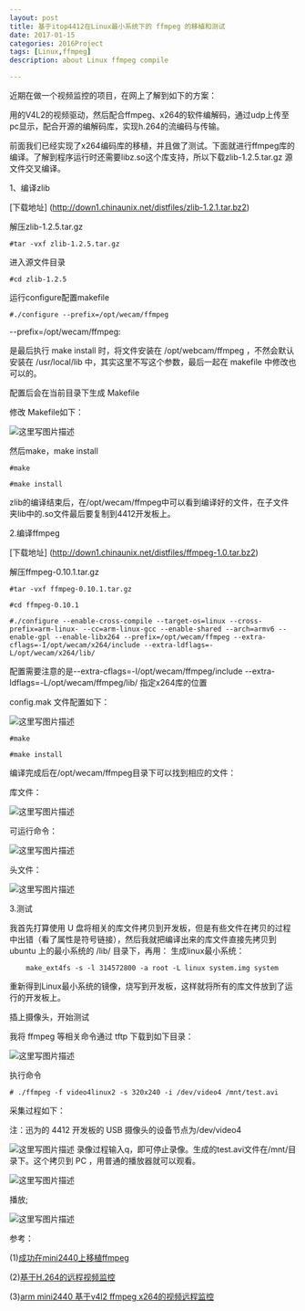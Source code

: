 ```yaml
---
layout: post
title: 基于itop4412在Linux最小系统下的 ffmpeg 的移植和测试
date: 2017-01-15
categories: 2016Project
tags: [Linux,ffmpeg]
description: about Linux ffmpeg compile

---
```


近期在做一个视频监控的项目，在网上了解到如下的方案：

用的V4L2的视频驱动，然后配合ffmpeg、x264的软件编解码，通过udp上传至pc显示，配合开源的编解码库，实现h.264的流编码与传输。

前面我们已经实现了x264编码库的移植，并且做了测试。下面就进行ffmpeg库的编译。了解到程序运行时还需要libz.so这个库支持，所以下载zlib-1.2.5.tar.gz 源文件交叉编译。

1、编译zlib

[下载地址] (http://down1.chinaunix.net/distfiles/zlib-1.2.1.tar.bz2)

解压zlib-1.2.5.tar.gz

	#tar -vxf zlib-1.2.5.tar.gz

进入源文件目录

	#cd zlib-1.2.5

运行configure配置makefile

	#./configure --prefix=/opt/wecam/ffmpeg

--prefix=/opt/wecam/ffmpeg:

是最后执行 make install 时，将文件安装在 /opt/webcam/ffmpeg ，不然会默认安装在 /usr/local/lib 中，其实这里不写这个参数，最后一起在              makefile 中修改也可以的。

配置后会在当前目录下生成 Makefile

修改 Makefile如下：

![这里写图片描述](http://img.blog.csdn.net/20170115094931479?watermark/2/text/aHR0cDovL2Jsb2cuY3Nkbi5uZXQvd3d0MTg4MTE3MDc5NzE=/font/5a6L5L2T/fontsize/400/fill/I0JBQkFCMA==/dissolve/70/gravity/SouthEast)

然后make，make install

	#make
	
	#make install

zlib的编译结束后，在/opt/wecam/ffmpeg中可以看到编译好的文件，在子文件夹lib中的.so文件最后要复制到4412开发板上。

2.编译ffmpeg

[下载地址] (http://down1.chinaunix.net/distfiles/ffmpeg-1.0.tar.bz2)

解压ffmpeg-0.10.1.tar.gz

	#tar -vxf ffmpeg-0.10.1.tar.gz
	
	#cd ffmpeg-0.10.1
	
	#./configure --enable-cross-compile --target-os=linux --cross-prefix=arm-linux- --cc=arm-linux-gcc --enable-shared --arch=armv6 --enable-gpl --enable-libx264 --prefix=/opt/wecam/ffmpeg --extra-cflags=-I/opt/wecam/x264/include --extra-ldflags=-L/opt/wecam/x264/lib/

配置需要注意的是--extra-cflags=-I/opt/wecam/ffmpeg/include --extra-ldflags=-L/opt/wecam/ffmpeg/lib/ 指定x264库的位置

config.mak 文件配置如下：

![这里写图片描述](http://img.blog.csdn.net/20170115095918929?watermark/2/text/aHR0cDovL2Jsb2cuY3Nkbi5uZXQvd3d0MTg4MTE3MDc5NzE=/font/5a6L5L2T/fontsize/400/fill/I0JBQkFCMA==/dissolve/70/gravity/SouthEast)

	#make
	
	#make install

编译完成后在/opt/wecam/ffmpeg目录下可以找到相应的文件：

库文件：

![这里写图片描述](http://img.blog.csdn.net/20170115100130933?watermark/2/text/aHR0cDovL2Jsb2cuY3Nkbi5uZXQvd3d0MTg4MTE3MDc5NzE=/font/5a6L5L2T/fontsize/400/fill/I0JBQkFCMA==/dissolve/70/gravity/SouthEast)

可运行命令：

![这里写图片描述](http://img.blog.csdn.net/20170115100226528?watermark/2/text/aHR0cDovL2Jsb2cuY3Nkbi5uZXQvd3d0MTg4MTE3MDc5NzE=/font/5a6L5L2T/fontsize/400/fill/I0JBQkFCMA==/dissolve/70/gravity/SouthEast)

头文件：

![这里写图片描述](http://img.blog.csdn.net/20170115100316107?watermark/2/text/aHR0cDovL2Jsb2cuY3Nkbi5uZXQvd3d0MTg4MTE3MDc5NzE=/font/5a6L5L2T/fontsize/400/fill/I0JBQkFCMA==/dissolve/70/gravity/SouthEast)

3.测试

我首先打算使用 U 盘将相关的库文件拷贝到开发板，但是有些文件在拷贝的过程中出错（看了属性是符号链接），然后我就把编译出来的库文件直接先拷贝到 ubuntu 上的最小系统的 /lib/ 目录下，再用：
生成linux最小系统：

		make_ext4fs -s -l 314572800 -a root -L linux system.img system
		
重新得到Linux最小系统的镜像，烧写到开发板，这样就将所有的库文件放到了运行的开发板上。

插上摄像头，开始测试

我将 ffmpeg 等相关命令通过 tftp 下载到如下目录：

![这里写图片描述](http://img.blog.csdn.net/20170115101914068?watermark/2/text/aHR0cDovL2Jsb2cuY3Nkbi5uZXQvd3d0MTg4MTE3MDc5NzE=/font/5a6L5L2T/fontsize/400/fill/I0JBQkFCMA==/dissolve/70/gravity/SouthEast)

执行命令

	# ./ffmpeg -f video4linux2 -s 320x240 -i /dev/video4 /mnt/test.avi
	
采集过程如下：

注：迅为的 4412 开发板的 USB 摄像头的设备节点为/dev/video4

![这里写图片描述](http://img.blog.csdn.net/20170115102123856?watermark/2/text/aHR0cDovL2Jsb2cuY3Nkbi5uZXQvd3d0MTg4MTE3MDc5NzE=/font/5a6L5L2T/fontsize/400/fill/I0JBQkFCMA==/dissolve/70/gravity/SouthEast)
	录像过程输入q，即可停止录像。生成的test.avi文件在/mnt/目录下。这个拷贝到 PC ，用普通的播放器就可以观看。
	
![这里写图片描述](http://img.blog.csdn.net/20170115102257980?watermark/2/text/aHR0cDovL2Jsb2cuY3Nkbi5uZXQvd3d0MTg4MTE3MDc5NzE=/font/5a6L5L2T/fontsize/400/fill/I0JBQkFCMA==/dissolve/70/gravity/SouthEast)

播放;

![这里写图片描述](http://img.blog.csdn.net/20170115103007457?watermark/2/text/aHR0cDovL2Jsb2cuY3Nkbi5uZXQvd3d0MTg4MTE3MDc5NzE=/font/5a6L5L2T/fontsize/400/fill/I0JBQkFCMA==/dissolve/70/gravity/SouthEast)

参考：

(1)[成功在mini2440上移植ffmpeg](http://blog.csdn.net/mashang123456789/article/details/8673426)

(2)[基于H.264的远程视频监控](http://blog.csdn.net/jinhongdu/article/details/10632535)

(3)[arm mini2440 基于v4l2 ffmpeg x264的视频远程监控](http://blog.csdn.net/ghostyu/article/details/7371310)
